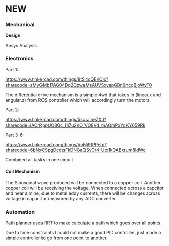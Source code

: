 # NEW

### Mechanical

**Design**:


Ansys Analysis


### Electronics

Part 1:

https://www.tinkercad.com/things/8tS4cQEKOlx?sharecode=zMyGMb17AG04Dq2QzwaMsAUVSxyepGBn6ncqBjoWyT0

The differential drive mechanism is a simple 4wd that takes in (linear.x and angular.z) from ROS controller which will accordingly turn the motors.


Part 2:

https://www.tinkercad.com/things/5scrJineZXJ?sharecode=lACrRppUO8Gc_l1i7u2KO_VQ8Vd_mAQmPxYdKY659Rk


Part 3-6:

https://www.tinkercad.com/things/doNj9fPPetp?sharecode=6bNxCSpgDcdtsFkDNGaQSvCr4-Utx1kQABxrum8ldWc

Combined all tasks in one circuit


#### Coil Mechanism

The Sinosoidal wave produced will be connected to a copper coil. Another copper coil will be receiving the voltage. When connected across a capcitor and near a mine, due to metal eddy currents, there will be changes across voltage in capacitor measured by any ADC converter.


### Automation

Path planner uses RRT to make calculate a path which goes over all points.

Due to time constraints I could not make a good PID controller, just made a simple controller to go from one point to another.

